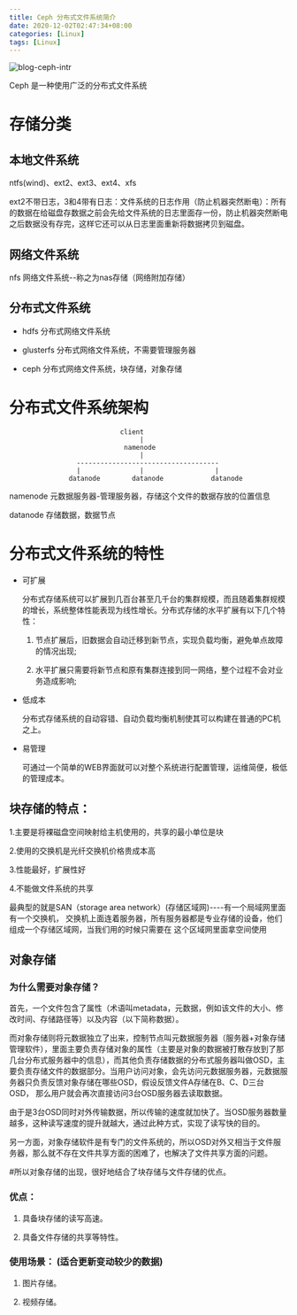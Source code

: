 ```yaml
---
title: Ceph 分布式文件系统简介
date: 2020-12-02T02:47:34+08:00
categories: [Linux]
tags: [Linux]
---
```


![blog-ceph-intr](https://pengshp.coding.net/p/images/d/images/git/raw/master/blog-ceph-intr.jpg "Ceph")

Ceph 是一种使用广泛的分布式文件系统



<!--more-->

# 存储分类

## 本地文件系统

ntfs(wind)、ext2、ext3、ext4、xfs          

ext2不带日志，3和4带有日志：文件系统的日志作用（防止机器突然断电）：所有的数据在给磁盘存数据之前会先给文件系统的日志里面存一份，防止机器突然断电之后数据没有存完，这样它还可以从日志里面重新将数据拷贝到磁盘。

## 网络文件系统

nfs           网络文件系统--称之为nas存储（网络附加存储）

## 分布式文件系统

- hdfs          分布式网络文件系统         

- glusterfs     分布式网络文件系统，不需要管理服务器         

- ceph          分布式网络文件系统，块存储，对象存储

# 分布式文件系统架构

```shell
							client
                                 |
                             namenode   
                                 |
                 ------------------------------------
                 |               |                  |
               datanode        datanode            datanode
```

namenode 元数据服务器-管理服务器，存储这个文件的数据存放的位置信息

datanode 存储数据，数据节点

# 分布式文件系统的特性

- 可扩展         

  分布式存储系统可以扩展到几百台甚至几千台的集群规模，而且随着集群规模的增长，系统整体性能表现为线性增长。分布式存储的水平扩展有以下几个特性：           

  1) 节点扩展后，旧数据会自动迁移到新节点，实现负载均衡，避免单点故障的情况出现;           

  2) 水平扩展只需要将新节点和原有集群连接到同一网络，整个过程不会对业务造成影响;          

- 低成本         

  分布式存储系统的自动容错、自动负载均衡机制使其可以构建在普通的PC机之上。          

- 易管理         

  可通过一个简单的WEB界面就可以对整个系统进行配置管理，运维简便，极低的管理成本。

## 块存储的特点：     

1.主要是将裸磁盘空间映射给主机使用的，共享的最小单位是块     

2.使用的交换机是光纤交换机价格贵成本高     

3.性能最好，扩展性好     

4.不能做文件系统的共享

最典型的就是SAN（storage area network）(存储区域网)----有一个局域网里面有一个交换机， 交换机上面连着服务器，所有服务器都是专业存储的设备，他们组成一个存储区域网，当我们用的时候只需要在 这个区域网里面拿空间使用

## 对象存储                        

### 为什么需要对象存储？     

首先，一个文件包含了属性（术语叫metadata，元数据，例如该文件的大小、修改时间、存储路径等）以及内容（以下简称数据）。      

而对象存储则将元数据独立了出来，控制节点叫元数据服务器（服务器+对象存储管理软件），里面主要负责存储对象的属性（主要是对象的数据被打散存放到了那几台分布式服务器中的信息），而其他负责存储数据的分布式服务器叫做OSD，主要负责存储文件的数据部分。当用户访问对象，会先访问元数据服务器，元数据服务器只负责反馈对象存储在哪些OSD，假设反馈文件A存储在B、C、D三台OSD， 那么用户就会再次直接访问3台OSD服务器去读取数据。      

由于是3台OSD同时对外传输数据，所以传输的速度就加快了。当OSD服务器数量越多，这种读写速度的提升就越大，通过此种方式，实现了读写快的目的。      

另一方面，对象存储软件是有专门的文件系统的，所以OSD对外又相当于文件服务器，那么就不存在文件共享方面的困难了，也解决了文件共享方面的问题。      

#所以对象存储的出现，很好地结合了块存储与文件存储的优点。  

### 优点：         

1. 具备块存储的读写高速。         

2. 具备文件存储的共享等特性。  

### 使用场景： (适合更新变动较少的数据)         

1. 图片存储。         

2. 视频存储。
